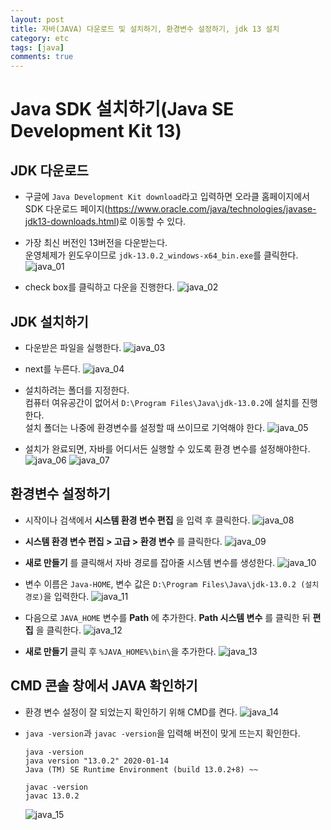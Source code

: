 ```yaml
---
layout: post
title: 자바(JAVA) 다운로드 및 설치하기, 환경변수 설정하기, jdk 13 설치
category: etc
tags: [java]
comments: true
---
```

# Java SDK 설치하기(Java SE Development Kit 13)
## JDK 다운로드
-  구글에 `Java Development Kit download`라고 입력하면 오라클 홈페이지에서 SDK 다운로드 페이지(<https://www.oracle.com/java/technologies/javase-jdk13-downloads.html>)로 이동할 수 있다.


- 가장 최신 버전인 13버전을 다운받는다.  
  운영체제가 윈도우이므로 `jdk-13.0.2_windows-x64_bin.exe`를 클릭한다.
![java_01](https://user-images.githubusercontent.com/41509536/89724759-48112000-da42-11ea-9f36-1ea8c2a50c2d.JPG)

- check box를 클릭하고 다운을 진행한다.
![java_02](https://user-images.githubusercontent.com/41509536/89724760-48a9b680-da42-11ea-8b85-4db349754814.JPG)

## JDK 설치하기
- 다운받은 파일을 실행한다.
![java_03](https://user-images.githubusercontent.com/41509536/89724761-49424d00-da42-11ea-9e39-088137fb5181.JPG)

- next를 누른다.
![java_04](https://user-images.githubusercontent.com/41509536/89724762-49dae380-da42-11ea-8fc0-a66bafc75d24.JPG)

- 설치하려는 폴더를 지정한다.  
  컴퓨터 여유공간이 없어서 `D:\Program Files\Java\jdk-13.0.2`에 설치를 진행한다.  
  설치 폴더는 나중에 환경변수를 설정할 때 쓰이므로 기억해야 한다.
![java_05](https://user-images.githubusercontent.com/41509536/89724763-49dae380-da42-11ea-8b37-43172c923e68.JPG)

- 설치가 완료되면, 자바를 어디서든 실행할 수 있도록 환경 변수를 설정해야한다.
![java_06](https://user-images.githubusercontent.com/41509536/89724764-4a737a00-da42-11ea-840e-d338b3178339.JPG)
![java_07](https://user-images.githubusercontent.com/41509536/89724765-4a737a00-da42-11ea-8479-c9d67d82f319.JPG)

## 환경변수 설정하기
- 시작이나 검색에서 **시스템 환경 변수 편집** 을 입력 후 클릭한다.
![java_08](https://user-images.githubusercontent.com/41509536/89724766-4b0c1080-da42-11ea-86cf-f3185f18c39c.JPG)

- **시스템 환경 변수 편집 > 고급 > 환경 변수** 를 클릭한다.
![java_09](https://user-images.githubusercontent.com/41509536/89724767-4b0c1080-da42-11ea-97c9-9e362dab95da.JPG)

- **새로 만들기** 를 클릭해서 자바 경로를 잡아줄 시스템 변수를 생성한다.
![java_10](https://user-images.githubusercontent.com/41509536/89724768-4ba4a700-da42-11ea-963b-81d00c347670.JPG)

- 변수 이름은 `Java-HOME`, 변수 값은 `D:\Program Files\Java\jdk-13.0.2 (설치 경로)`을 입력한다.
![java_11](https://user-images.githubusercontent.com/41509536/89724769-4c3d3d80-da42-11ea-9595-ba281d48b1eb.JPG)

- 다음으로 `JAVA_HOME` 변수를 **Path** 에 추가한다. **Path 시스템 변수** 를 클릭한 뒤 **편집** 을 클릭한다.
![java_12](https://user-images.githubusercontent.com/41509536/89724770-4c3d3d80-da42-11ea-9406-a0b23d1688d9.JPG)

- **새로 만들기** 클릭 후 `%JAVA_HOME%\bin\`을 추가한다.
![java_13](https://user-images.githubusercontent.com/41509536/89724771-4cd5d400-da42-11ea-9432-0b06184d2d2b.JPG)

## CMD 콘솔 창에서 JAVA 확인하기
- 환경 변수 설정이 잘 되었는지 확인하기 위해 CMD를 켠다.
![java_14](https://user-images.githubusercontent.com/41509536/89724772-4cd5d400-da42-11ea-95fb-faf3f1233f21.JPG)

- `java -version`과 `javac -version`을 입력해 버전이 맞게 뜨는지 확인한다.  
  ```
  java -version
  java version "13.0.2" 2020-01-14
  Java (TM) SE Runtime Environment (build 13.0.2+8) ~~

  javac -version
  javac 13.0.2
  ```
  ![java_15](https://user-images.githubusercontent.com/41509536/89724773-4d6e6a80-da42-11ea-979e-79e1344da06b.JPG)
